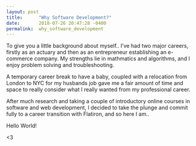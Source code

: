 ```yaml
---
layout: post
title:      "Why Software Development?"
date:       2018-07-26 20:47:28 -0400
permalink:  why_software_development
---
```


To give you a little background about myself.. I’ve had two major careers, firstly as an actuary and then as an entrepreneur establishing an e-commerce company. My strengths lie in mathmatics and algorithms, and I enjoy problem solving and troubleshooting. 

A temporary career break to have a baby, coupled with a relocation from London to NYC for my husbands job gave me a fair amount of time and space to really consider what I really wanted from my professional career. 

After much research and taking a couple of introductory online courses in software and web development, I decided to take the plunge and commit fully to a career transition with Flatiron, and so here I am.. 

Hello World! 

<3
